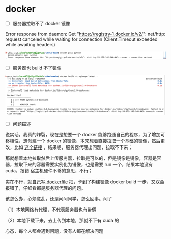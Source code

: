 # docker



- [ ] 服务器拉取不了 docker 镜像

Error response from daemon: Get "https://registry-1.docker.io/v2/": net/http: request canceled while waiting for connection (Client.Timeout exceeded while awaiting headers)

![image-20250224225328782](images/image-20250224225328782.png)

- [ ] 服务器也 build 不了镜像


![image-20250224225255261](images/image-20250224225255261.png)

- [ ] 问题描述

说实话，我真的炸裂，现在是想要一个 docker 能够跑通自己的程序，为了增加可移植性，想创建一个 docker 的镜像，本来想着直接拉取一个基础的镜像，然后更改，比如 [这个链接](https://www.zhihu.com/question/486938264/answer/2665791940) ，结果呢，服务器代理出问题，拉取不下来；

那就想着本地拉取然后上传服务器，拉取是可以的，但是镜像是镜像，容器是容器，拉取下来的容器需要实例化为镜像，也是需要 run 一个，结果本地没有 cuda，报错 宿主机硬件不够的意思，不行；

实在不行，就[自己写 dockerfile](https://blog.csdn.net/A24kk42__/article/details/131970979) 把，卡到了构建镜像 docker build 一步，又双叒报错了，仔细看都是服务器代理的问题。

该怎么办，心烦意乱，还是问问同学，怎么回事。问了

（1）本地网络有代理，不代表服务器也有带俩

（2）本地下载下来，去上传到本地，那就不下有 cuda 的

心态，每个人都会遇到问题，没有人都在解决问题

